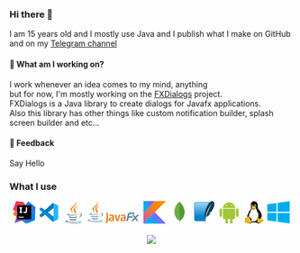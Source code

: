### Hi there 👋
I am 15 years old and I mostly use Java
and I publish what I make on GitHub and on my [Telegram channel](https://t.me/Explorer_browser)

#### 🌱 What am I working on?

I work whenever an idea comes to my mind, anything
<br>
but for now, I'm mostly working on the [FXDialogs](https://github.com/AmirAli-AZ/FXDialogs) project.
<br>
FXDialogs is a Java library to create dialogs for Javafx applications.
<br>
Also this library has other things like custom notification builder, splash screen builder and etc...

#### 💬 Feedback

Say Hello

### What I use

<div align=center>

  <img src="icons/intellij-icon.svg" width=40 height=40 alt="Intellij Idea"/>
  <img src="icons/vscode-icon.svg" width=40 height=40 alt="VSCode"/>
  <img src="icons/java-icon.svg" width=40 height=40 alt="Java"/>
  <img src="icons/JavaFX_Logo.png" height=40 alt="JavaFX">
  <img src="icons/kotlinlang-icon.svg" width=40 height=40 alt="Kotlin"/>
  <img src="icons/mongodb-icon.svg" width=40 height=40 alt="MongoDB"/>
  <img src="icons/sqlite-icon.svg" width=40 height=40 alt="SQLite"/>
  <img src="icons/android-icon.svg" width=40 height=40 alt="Android"/>
  <img src="icons/linux-icon.svg" width=40 height=40 alt="Linux"/>
  <img src="icons/windows-icon.svg" width=40 height=40 alt="Windows"/>
</div>
<br>
<div align=center>
  <img src="https://github-readme-stats.vercel.app/api?username=AmirAli-AZ&show_icons=true&bg_color=00000000"/>
</div>
